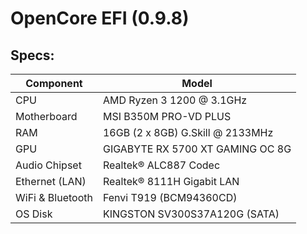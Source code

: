 # OpenCore EFI (0.9.8)
## Specs:
| **Component**    | **Model**                         |
| ---------------- | --------------------------------- |
| CPU              | AMD Ryzen 3 1200 @ 3.1GHz         |
| Motherboard      | MSI B350M PRO-VD PLUS             |
| RAM              | 16GB (2 x 8GB) G.Skill @ 2133MHz  |
| GPU              | GIGABYTE RX 5700 XT GAMING OC 8G  |
| Audio Chipset    | Realtek® ALC887 Codec             |
| Ethernet (LAN)   | Realtek® 8111H Gigabit LAN        |
| WiFi & Bluetooth | Fenvi T919 (BCM94360CD)           |
| OS Disk          | KINGSTON SV300S37A120G (SATA)     |
